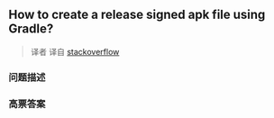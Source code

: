 ## How to create a release signed apk file using Gradle?

> 译者 译自 [stackoverflow](http://stackoverflow.com/questions/18328730/how-to-create-a-release-signed-apk-file-using-gradle) 

### 问题描述 

### 高票答案 

